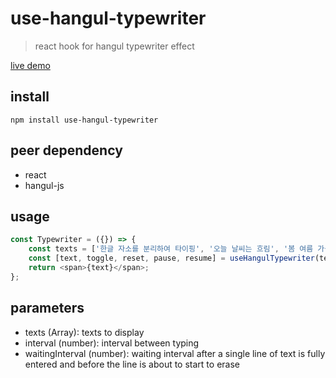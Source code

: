 # use-hangul-typewriter

> react hook for hangul typewriter effect

[live demo](https://idw111.github.io/use-hangul-typewriter/example/)

## install

```
npm install use-hangul-typewriter
```

## peer dependency

-   react
-   hangul-js

## usage

```javascript
const Typewriter = ({}) => {
	const texts = ['한글 자소를 분리하여 타이핑', '오늘 날씨는 흐림', '봄 여름 가을 겨울'];
	const [text, toggle, reset, pause, resume] = useHangulTypewriter(texts);
	return <span>{text}</span>;
};
```

## parameters

-   texts (Array): texts to display
-   interval (number): interval between typing
-   waitingInterval (number): waiting interval after a single line of text is fully entered and before the line is about to start to erase
